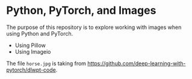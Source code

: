 # Python, PyTorch, and Images
The purpose of this repository is to explore working with images when using Python and PyTorch.

- Using Pillow
- Using Imageio




The file `horse.jpg` is taking from https://github.com/deep-learning-with-pytorch/dlwpt-code.
